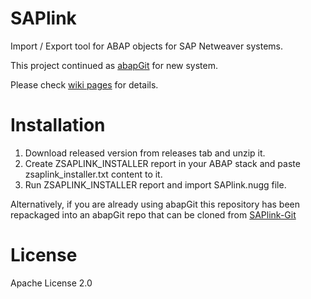 # SAPlink
Import / Export tool for ABAP objects for SAP Netweaver systems.

This project continued as [abapGit](https://github.com/larshp/abapGit) for new system.

Please check [wiki pages](https://github.com/sapmentors/SAPlink-plugins/wiki) for details.
# Installation
1. Download released version from releases tab and unzip it.  
2. Create ZSAPLINK_INSTALLER report in your ABAP stack and paste zsaplink_installer.txt content to it.
3. Run ZSAPLINK_INSTALLER report and import SAPlink.nugg file.

Alternatively, if you are already using abapGit this repository has been repackaged into an abapGit repo that can be cloned from [SAPlink-Git](https://github.com/pokrakam/SAPlink-Git)

# License
Apache License 2.0
